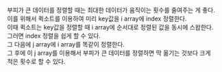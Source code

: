 부피가 큰 데이터를 정렬할 때는 최대한 데이터가 움직이는 횟수를 줄여주는 게 좋다.  
이를 위해서 퀵소트를 이용하여 미리 key값을 i array에 index 정렬한다.  
이때 퀵소트는 key값을 정렬할 때 i array에 순서대로 정렬된 값을 동시에 스왑한다.   
그러면 index 정렬을 쉽게 할 수 있다.  
그 다음에 j array에 i array를 똑같이 정렬한다.  
그 후에 이 j array를 이용해서 부피가 큰 데이터를 정렬하면 막 옮기는 것보다 크게  
적은 횟수로 할 수 있다.  
